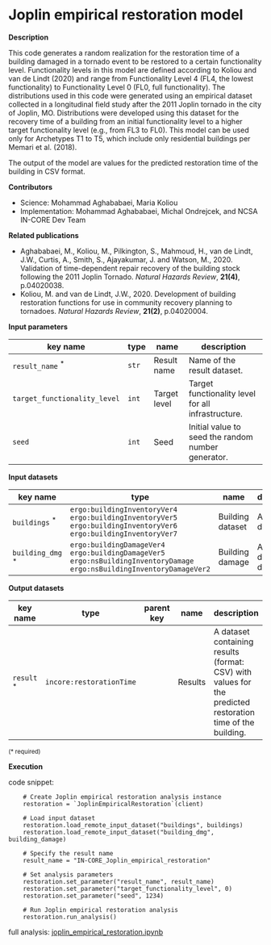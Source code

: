 # Joplin empirical restoration model

**Description**

This code generates a random realization for the restoration time of a building damaged in a tornado event to be restored 
to a certain functionality level. Functionality levels in this model are defined according to Koliou and van de Lindt (2020) 
and range from Functionality Level 4 (FL4, the lowest functionality) to Functionality Level 0 (FL0, full functionality). 
The distributions used in this code were generated using an empirical dataset collected in a longitudinal field study 
after the 2011 Joplin tornado in the city of Joplin, MO. Distributions were developed using this dataset for the recovery time 
of a building from an initial functionality level to a higher target functionality level (e.g., from FL3 to FL0). 
This model can be used only for Archetypes T1 to T5, which include only residential buildings per Memari et al. (2018).

The output of the model are values for the predicted restoration time of the building in CSV format.

**Contributors**

- Science: Mohammad Aghababaei, Maria Koliou
- Implementation: Mohammad Aghababaei, Michal Ondrejcek, and NCSA IN-CORE Dev Team

**Related publications**

* Aghababaei, M., Koliou, M., Pilkington, S., Mahmoud, H., van de Lindt, J.W., Curtis, A., Smith, S., Ajayakumar, J. and Watson, M., 2020. Validation of time-dependent repair recovery of the building stock following the 2011 Joplin Tornado. *Natural Hazards Review*, **21(4)**, p.04020038.
* Koliou, M. and van de Lindt, J.W., 2020. Development of building restoration functions for use in community recovery planning to tornadoes. *Natural Hazards Review*, **21(2)**, p.04020004.

**Input parameters**

key name | type | name | description
--- | --- | --- | ---
`result_name` <sup>*</sup> | `str` | Result name | Name of the result dataset.
`target_functionality_level` | `int` | Target level | Target functionality level for all infrastructure.
`seed` | `int` | Seed | Initial value to seed the random number generator.

**Input datasets**

key name | type | name | description
--- | --- | --- | ---
`buildings` <sup>*</sup> | `ergo:buildingInventoryVer4`<br>`ergo:buildingInventoryVer5`<br>`ergo:buildingInventoryVer6`<br>`ergo:buildingInventoryVer7` | Building dataset |  A building dataset.
`building_dmg` <sup>*</sup> | `ergo:buildingDamageVer4`<br>`ergo:buildingDamageVer5`<br>`ergo:nsBuildingInventoryDamage`<br>`ergo:nsBuildingInventoryDamageVer2` | Building damage | A building damage dataset.

**Output datasets**

key name | type | parent key | name | description
--- | --- | --- | --- | ---
`result` <sup>*</sup> | `incore:restorationTime` |  | Results | A dataset containing results (format: CSV) with values for the predicted restoration time of the building.

<small>(* required)</small>

**Execution**

code snippet:

```
    # Create Joplin empirical restoration analysis instance
    restoration = `JoplinEmpiricalRestoration`(client)

    # Load input dataset
    restoration.load_remote_input_dataset("buildings", buildings)
    restoration.load_remote_input_dataset("building_dmg", building_damage)

    # Specify the result name
    result_name = "IN-CORE_Joplin_empirical_restoration"

    # Set analysis parameters
    restoration.set_parameter("result_name", result_name)
    restoration.set_parameter("target_functionality_level", 0)
    restoration.set_parameter("seed", 1234)
    
    # Run Joplin empirical restoration analysis
    restoration.run_analysis()
```

full analysis: [joplin_empirical_restoration.ipynb](https://github.com/IN-CORE/incore-docs/blob/master/notebooks/joplin_empirical_restoration.ipynb) <br />
